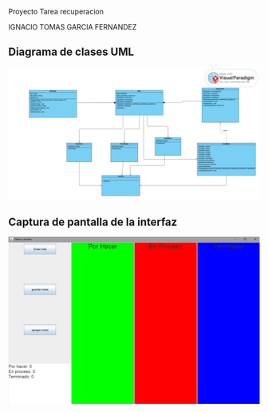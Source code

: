 Proyecto Tarea recuperacion


IGNACIO TOMAS GARCIA FERNANDEZ







## Diagrama de clases UML
![DIAGRAMA UML](diagrama1.png)



## Captura de pantalla de la interfaz
![INTERFAZ](tablero.png)

